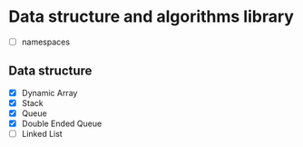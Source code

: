 # Data structure and algorithms library

- [ ] namespaces

## Data structure

- [x] Dynamic Array
- [x] Stack
- [x] Queue
- [x] Double Ended Queue
- [ ] Linked List
